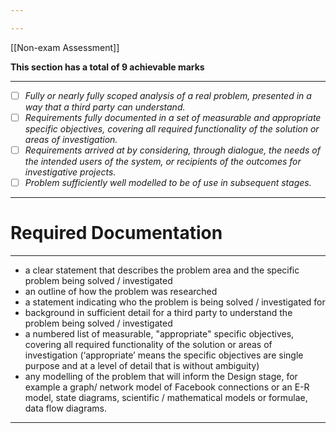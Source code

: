 ```yaml
---

---
```

[[Non-exam Assessment]] 

**This section has a total of 9 achievable marks**

---
- [ ] *Fully or nearly fully scoped analysis of a real problem, presented in a way that a third party can understand.*
- [ ] *Requirements fully documented in a set of measurable and appropriate specific objectives, covering all required functionality of the solution or areas of investigation.*
- [ ] *Requirements arrived at by considering, through dialogue, the needs of the intended users of the system, or recipients of the outcomes for investigative projects.*
- [ ] *Problem sufficiently well modelled to be of use in subsequent stages.*
---

# Required Documentation
---
- a clear statement that describes the problem area and the specific problem being solved / investigated
- an outline of how the problem was researched
- a statement indicating who the problem is being solved / investigated for
- background in sufficient detail for a third party to understand the problem being solved / investigated
- a numbered list of measurable, "appropriate" specific objectives, covering all required functionality of the solution or areas of investigation (‘appropriate’ means the specific objectives are single purpose and at a level of detail that is without ambiguity)
- any modelling of the problem that will inform the Design stage, for example a graph/ network model of Facebook connections or an E-R model, state diagrams, scientific / mathematical models or formulae, data flow diagrams.
---
